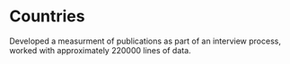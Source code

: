# Countries

Developed a measurment of publications as part of an interview process, 
worked with approximately 220000 lines of data. 
